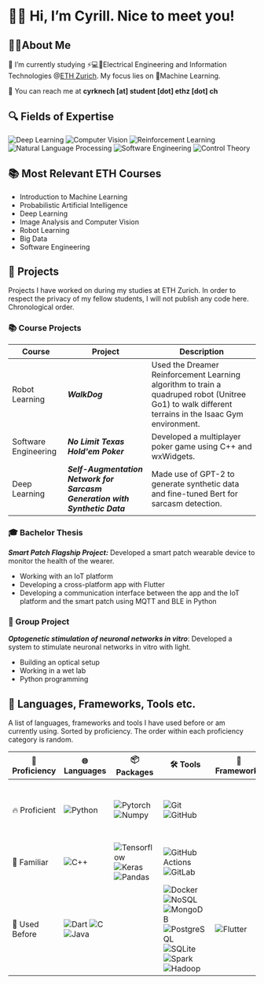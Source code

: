 # 👋😊 Hi, I’m Cyrill. Nice to meet you!

## 🙋‍♂️About Me
‍🔬 I’m currently studying ⚡💻🔌Electrical Engineering and Information Technologies @[ETH Zurich](https://ethz.ch/en.html).
My focus lies on 🧠Machine Learning.

📧 You can reach me at **cyrknech [at] student [dot] ethz [dot] ch**


## 🔍 Fields of Expertise
![Deep Learning](https://img.shields.io/badge/Deep%20Learning-%23FF6F00.svg?style=for-the-badge&logo=Deep%20Learning&logoColor=white)
![Computer Vision](https://img.shields.io/badge/Computer%20Vision-%23013243.svg?style=for-the-badge&logo=Computer%20Vision&logoColor=white)
![Reinforcement Learning](https://img.shields.io/badge/Reinforcement%20Learning-%23150458.svg?style=for-the-badge&logo=Reinforcement%20Learning&logoColor=white)
![Natural Language Processing](https://img.shields.io/badge/Natural%20Language%20Processing-%23008080.svg?style=for-the-badge&logo=Natural%20Language%20Processing&logoColor=white)
![Software Engineering](https://img.shields.io/badge/Software%20Engineering-%23007ACC.svg?style=for-the-badge&logo=Software%20Engineering&logoColor=white)
![Control Theory](https://img.shields.io/badge/Control%20Theory-%2300599C.svg?style=for-the-badge&logo=Control%20Theory&logoColor=white)

## 📚 Most Relevant ETH Courses
- Introduction to Machine Learning
- Probabilistic Artificial Intelligence
- Deep Learning
- Image Analysis and Computer Vision
- Robot Learning
- Big Data
- Software Engineering


## 📂 Projects
Projects I have worked on during my studies at ETH Zurich.
In order to respect the privacy of my fellow students, I will not publish any code here.
Chronological order.

### 📚 Course Projects

| Course               | Project                                                                    | Description                                                                                                                                         | 
|----------------------|----------------------------------------------------------------------------|-----------------------------------------------------------------------------------------------------------------------------------------------------|      
| Robot Learning       | ***WalkDog***                                                              | Used the Dreamer Reinforcement Learning algorithm to train a quadruped robot (Unitree Go1) to walk different terrains in the Isaac Gym environment. |  
| Software Engineering | ***No Limit Texas Hold'em Poker***                                         | Developed a multiplayer poker game using C++ and wxWidgets.                                                                                         |      
| Deep Learning        | ***Self-Augmentation Network for Sarcasm Generation with Synthetic Data*** | Made use of GPT-2 to generate synthetic data and fine-tuned Bert for sarcasm detection.                                                             |                   

### 🎓 Bachelor Thesis
***Smart Patch Flagship Project:***
Developed a smart patch wearable device to monitor the health of the wearer.
- Working with an IoT platform
- Developing a cross-platform app with Flutter
- Developing a communication interface between the app and the IoT platform and the smart patch using MQTT and BLE in Python

### 👥 Group Project
***Optogenetic stimulation of neuronal networks in vitro***:
Developed a system to stimulate neuronal networks in vitro with light.
- Building an optical setup
- Working in a wet lab
- Python programming

## 🔧 Languages, Frameworks, Tools etc.
A list of languages, frameworks and tools I have used before or am currently using.
Sorted by proficiency. The order within each proficiency category is random.

| 🌟 Proficiency | 🌐 Languages                                                                                                                                                                                                                                                                                                 | 📦 Packages                                                                                                                                                                                                                                                                                                                                     | 🛠️ Tools                                                                                                                                                                                                                                                                                                                                                                                                                                                                                                                                                                                                                                                                                                                                                                                                             | 🔧 Frameworks                                                                                                   | 💻 IDEs                                                                                                                                                                                                                                                                                                                                                                               | 🖥️ OS                                                                                                                                                                                                                                       |  
|----------------|--------------------------------------------------------------------------------------------------------------------------------------------------------------------------------------------------------------------------------------------------------------------------------------------------------------|-------------------------------------------------------------------------------------------------------------------------------------------------------------------------------------------------------------------------------------------------------------------------------------------------------------------------------------------------|-----------------------------------------------------------------------------------------------------------------------------------------------------------------------------------------------------------------------------------------------------------------------------------------------------------------------------------------------------------------------------------------------------------------------------------------------------------------------------------------------------------------------------------------------------------------------------------------------------------------------------------------------------------------------------------------------------------------------------------------------------------------------------------------------------------------------|-----------------------------------------------------------------------------------------------------------------|---------------------------------------------------------------------------------------------------------------------------------------------------------------------------------------------------------------------------------------------------------------------------------------------------------------------------------------------------------------------------------------|----------------------------------------------------------------------------------------------------------------------------------------------------------------------------------------------------------------------------------------------|
| 🔥 Proficient  | ![Python](https://img.shields.io/badge/Python-%233776AB.svg?style=for-the-badge&logo=Python&logoColor=white)                                                                                                                                                                                                 | ![Pytorch](https://img.shields.io/badge/Pytorch-%23EE4C2C.svg?style=for-the-badge&logo=Pytorch&logoColor=white) ![Numpy](https://img.shields.io/badge/Numpy-%23013243.svg?style=for-the-badge&logo=Numpy&logoColor=white)                                                                                                                       | ![Git](https://img.shields.io/badge/Git-%23F05033.svg?style=for-the-badge&logo=Git&logoColor=white) ![GitHub](https://img.shields.io/badge/GitHub-%23121011.svg?style=for-the-badge&logo=GitHub&logoColor=white)                                                                                                                                                                                                                                                                                                                                                                                                                                                                                                                                                                                                      |                                                                                                                 | ![PyCharm](https://img.shields.io/badge/pycharm-143?style=for-the-badge&logo=pycharm&logoColor=black&color=black&labelColor=green) ![Jupyter](https://img.shields.io/badge/Jupyter-%23F37626.svg?style=for-the-badge&logo=Jupyter&logoColor=white) ![Google Colab](https://img.shields.io/badge/Google%20Colab-%23F9AB00.svg?style=for-the-badge&logo=Google%20Colab&logoColor=white) | ![MacOS](https://img.shields.io/badge/macOS-%23999999.svg?style=for-the-badge&logo=macOS&logoColor=white)                                                                                                                                    |
| 💪 Familiar    | ![C++](https://img.shields.io/badge/C++-%2300599C.svg?style=for-the-badge&logo=C%2B%2B&logoColor=white)                                                                                                                                                                                                      | ![Tensorflow](https://img.shields.io/badge/Tensorflow-%23FF6F00.svg?style=for-the-badge&logo=Tensorflow&logoColor=white) ![Keras](https://img.shields.io/badge/Keras-%23D00000.svg?style=for-the-badge&logo=Keras&logoColor=white) ![Pandas](https://img.shields.io/badge/Pandas-%23150458.svg?style=for-the-badge&logo=Pandas&logoColor=white) | ![GitHub Actions](https://img.shields.io/badge/github%20actions-%232671E5.svg?style=for-the-badge&logo=githubactions&logoColor=white) ![GitLab](https://img.shields.io/badge/GitLab-%23181717.svg?style=for-the-badge&logo=GitLab&logoColor=white)                                                                                                                                                                                                                                                                                                                                                                                                                                                                                                                                                                    |                                                                                                                 | ![VSCode](https://img.shields.io/badge/VSCode-%23007ACC.svg?style=for-the-badge&logo=Visual%20Studio%20Code&logoColor=white)                                                                                                                                                                                                                                                          | ![Linux](https://img.shields.io/badge/Linux-%23FCC624.svg?style=for-the-badge&logo=Linux&logoColor=black) ![Raspberry Pi](https://img.shields.io/badge/Raspberry%20Pi-%23C51A4A.svg?style=for-the-badge&logo=Raspberry%20Pi&logoColor=white) |
| 🤔 Used Before | ![Dart](https://img.shields.io/badge/Dart-%230175C2.svg?style=for-the-badge&logo=Dart&logoColor=white)  ![C](https://img.shields.io/badge/C-%2300599C.svg?style=for-the-badge&logo=C&logoColor=white) ![Java](https://img.shields.io/badge/Java-%23007396.svg?style=for-the-badge&logo=Java&logoColor=white) |                                                                                                                                                                                                                                                                                                                                                 | ![Docker](https://img.shields.io/badge/Docker-%232496ED.svg?style=for-the-badge&logo=Docker&logoColor=white) ![NoSQL](https://img.shields.io/badge/NoSQL-%234ea94b.svg?style=for-the-badge&logo=NoSQL&logoColor=white) ![MongoDB](https://img.shields.io/badge/MongoDB-%234ea94b.svg?style=for-the-badge&logo=MongoDB&logoColor=white) ![PostgreSQL](https://img.shields.io/badge/PostgreSQL-%23336791.svg?style=for-the-badge&logo=PostgreSQL&logoColor=white) ![SQLite](https://img.shields.io/badge/SQLite-%23003B57.svg?style=for-the-badge&logo=SQLite&logoColor=white) ![Spark](https://img.shields.io/badge/Spark-%23E25A1C.svg?style=for-the-badge&logo=Apache%20Spark&logoColor=white) ![Hadoop](https://img.shields.io/badge/Hadoop-%23FCC624.svg?style=for-the-badge&logo=Apache%20Hadoop&logoColor=black) | ![Flutter](https://img.shields.io/badge/Flutter-%2302569B.svg?style=for-the-badge&logo=Flutter&logoColor=white) | ![Android Studio](https://img.shields.io/badge/Android%20Studio-%233776AB.svg?style=for-the-badge&logo=Android%20Studio&logoColor=white) ![Xcode](https://img.shields.io/badge/Xcode-%231575F9.svg?style=for-the-badge&logo=Xcode&logoColor=white)                                                                                                                                    |                                                                                                                                                                                                                                              |

